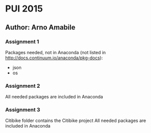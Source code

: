 # PUI 2015

## Author: Arno Amabile

### Assignment 1
Packages needed, not in Anaconda (not listed in http://docs.continuum.io/anaconda/pkg-docs):
- json
- os

### Assignment 2
All needed packages are included in Anaconda

### Assignment 3
Citibike folder contains the Citibike project
All needed packages are included in Anaconda